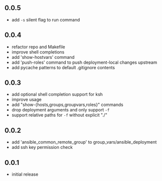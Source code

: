 ## 0.0.5
- add ``-s`` silent flag to run command

## 0.0.4
- refactor repo and Makefile
- improve shell completions
- add 'show-hostvars' command
- add 'push-roles' command to push deployment-local changes upstream
- add pycache patterns to default .gitignore contents

## 0.0.3
- add optional shell completion support for ksh
- improve usage
- add "show-{hosts,groups,groupvars,roles}" commands
- drop deployment arguments and only support ``-f``
- support relative paths for ``-f`` without explicit "./"

## 0.0.2
- add 'ansible_common_remote_group' to group_vars/ansible_deployment
- add ssh key permission check

## 0.0.1
- initial release
